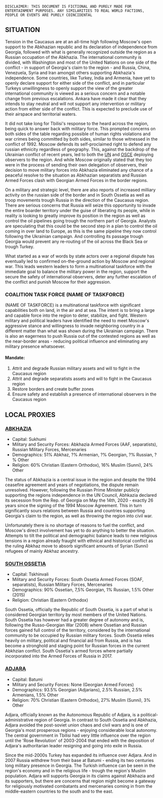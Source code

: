 ```
DISCLAIMER: THIS DOCUMENT IS FICTIONAL AND PURELY MADE FOR ENTERTAINMENT PURPOSES. ANY SIMILARITIES TO REAL WORLD FACTIONS, PEOPLE OR EVENTS ARE PURELY COINCIDENTAL 
```

## SITUATION

Tension in the Caucasus are at an all-time high following Moscow's open support to the Abkhazian republic and its declaration of independence from Georgia, followed with what is generally recognized outside the region as a Russian occupation of the Abkhazia. The international community is divided, with Washington and most of the United Nations on one side of the conflict - in support of Georgia's claim to the region - and Russia, China, Venezuela, Syria and Iran amongst others supporting Abkhazia's independence. Some countries, like Turkey, India and Armenia, have yet to openly declare support for either side of the conflict, and in particular Turkeys unwillingness to openly support the view of the greater international community is viewed as a serious concern and a notable change from previous escalations. Ankara have made it clear that they intends to stay neutral and will not support any intervention or military action from either side of the conflict. This is expected to preclude use of their airspace and territorial waters.

It did not take long for Tbilisi's response to the heard across the region, being quick to answer back with military force. This prompted concerns on both sides of the table regarding possible of human rights violations and war crimes being committed by both sides, similar to those witnessed in the conflict of 1992. Moscow defends its self-proclaimed right to defend any russian ethnicity regardless of geography. This, against the backdrop of the Ukrainian conflict of recent years, led to both the [UN](https://en.wikipedia.org/wiki/United_Nations) and [OSCE](https://en.wikipedia.org/wiki/Organization_for_Security_and_Co-operation_in_Europe) deploying observers to the region. And while Moscow originally stated that they too were in the process of sending their own delegation of observers, their decision to move military forces into Abkhazia eliminated any chance of a peaceful resolve to the situation as Abkhazian separatists and Russian Armed Forces clash with Georgian Armed Forces in the border regions. 

On a military and strategic level, there are also reports of increased milliary activity on the russian side of the border and in South Ossetia as well as troop movements trough Russia in the direction of the Caucasus region. There are serious concerns that Russia will seize this opportunity to invade the entire boarder territory under the guise of liberating its people, while in reality is looking to greatly improve its position in the region as well as control the oil pipelines going trough the northern part of Georgia. Analysts are speculating that this could be the second step in a plan to control the oil coming in over land to Europe, as this is the same pipeline they now control following the Ukrainian campaign. And controlling its passage trough Georgia would prevent any re-routing of the oil across the Black Sea or trough Turkey.

What started as a war of words by state actors over a regional dispute has eventually led to confirmed on-the-ground action by Moscow and regional war. This leads western leaders to form a multinational taskforce with the immediate goal to balance the military power in the region, support the secure the safety of international observers, deter any further escalation of the conflict and punish Moscow for their aggression.

### COALITION TASK FORCE (NAME OF TASKFORCE)

(NAME OF TASKFORCE) is a multinational taskforce with significant capabilities both on land, in the air and at sea. The intent is to bring a large and capable force into the region to deter, stabilize, and fight. Western military and political leaders have identified the need to meet Moscow's aggressive stance and willingness to invade neighboring country in a different matter than what was shown during the Ukrainian campaign. There is also an eagerness to push Russia out of the contested regions as well as the near-border areas - reducing political influence and eliminating any military presence whatsoever.

#### Mandate:
1. Attrit and degrade Russian military assets and will to fight in the Caucasus region
2. Attrit and degrade separatists assets and will to fight in the Caucasus region
3. Restore borders and create buffer zones
4. Ensure safety and establish a presence of international observers in the Caucasus region

## LOCAL PROXIES

### [ABKHAZIA](https://en.wikipedia.org/wiki/Abkhazia)
- Capital: Sukhumi
- Military and Security Forces: Abkhazia Armed Forces (AAF, separatists), Russian Military Forces, Mercenaries
- Demographics: 51% Abkhaz, ?% Armenian, ?% Georgian, ?% Russian, ?% Other
- Religion: 60% Christian (Eastern Orthodox), 16% Muslim (Sunni), 24% Other

The status of Abkhazia is a central issue in the region and despite the 1994 ceasefire agreement and years of negotiations, the dispute remain unresolved. However, following the Russian Prime Minister publicly supporting the regions independence in the UN Council, Abhkazia declared its secession from the Rep. of Georgia on May the 14th, 2020 - exactly 26 years since the signing of the 1994 Moscow Agreement. This in turn significantly sours relations between Russia and countries supporting Georgia's claim to the region, as well as throwing the region into civil war. 

Unfortunately there is no shortage of reasons to fuel the conflict, and Moscow's direct involvement has yet to do anything to better the situation. Attempts to tilt the political and demographic balance leads to new religious tensions in a region already fraught with ethnical and historical conflict as the ruling Abkhaz move to absorb significant amounts of Syrian (Sunni) refugees of mainly Abkhaz ancestry.
  
### [SOUTH OSSETIA](https://en.wikipedia.org/wiki/South_Ossetia)
- Capital: Tskhinvali
- Military and Security Forces: South Ossetia Armed Forces (SOAF, separatists), Russian Military Forces, Mercenaries
- Demographics: 90% Ossetian, 7,5% Georgian, 1% Russian, 1.5% Other (2015)
- Religion: Christian (Eastern Orthodox)

South Ossetia, officially the Republic of South Ossetia, is a part of what is considered Georgian territory by most members of the United Nations. South Ossetia has however had a greater degree of autonomy and is, following the Russo-Georgian War (2008) where Ossetian and Russian forces gained full control of the territory, considered by the international community to be occupied by Russian military forces. South Ossetia relies heavily on military, political and financial aid from Russia, and is has become a stronghold and staging point for Russian forces in the current Abkhzian conflict. South Ossetia's armed forces where partially incorporated into the Armed Forces of Russia in 2017.

### [ADJARA](https://en.wikipedia.org/wiki/Adjara)
- Capital: Batumi
- Military and Security Forces: None (Georgian Armed Forces)
- Demographics: 93.5% Georgian (Adjarians), 2.5% Russian, 2.5% Armenians, 1.5% Other
- Religion: 70% Christian (Eastern Orthodox), 27% Muslim (Sunni), 3% Other

Adjara, officially known as the Autonomous Republic of Adjara, is a political-administrative region of Georgia. In contrast to South Ossetia and Abkhazia, Adjara avoided the post-soviet union chaos and civil wars and is one of Georgia's most prosperous regions - enjoying considerable local autonomy. The central government in Tbilisi had very little influence over the region until the 'Rose Revolution' of 2003-2004 that ended with the deposition of Adjara's authoritarian leader resigning and going into exile in Russia.

Since the mid-2000s Turkey has expanded its influence over Adjara. And in 2007 Russia withdrew from their base at Batumi - ending its two centuries long military presence in Georgia. The Turkish influence can be seen in the region's economy and in the religious life - trough the region's Muslim population. Adjara will supports Georgia in its claims against Abkhazia and its supporters, but there are concerns that region might become a gateway for religiously motivated combatants and mercenaries coming in from the middle-eastern countries to the south and to the east.
